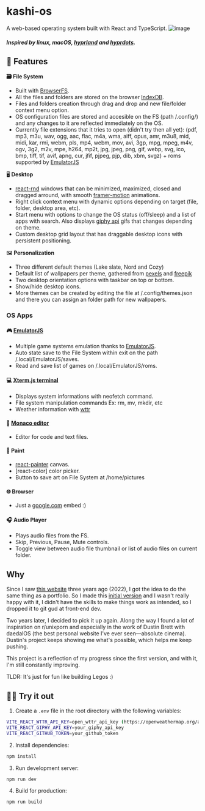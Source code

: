 # kashi-os
A web-based operating system built with React and TypeScript.
![image](https://github.com/user-attachments/assets/2035809f-a37f-4e78-8acd-52ed5d4f2210)
##### Inspired by linux, macOS, [hyprland](https://github.com/hyprwm/Hyprland) and [hyprdots](https://github.com/prasanthrangan/hyprdots).

## 🌟 Features

 **🗃️ File System**
- Built with [BrowserFS](https://github.com/jvilk/BrowserFS). 
- All the files and folders are stored on the browser [IndexDB](https://developer.mozilla.org/en-US/docs/Web/API/IndexedDB_API).
- Files and folders creation through drag and drop and new file/folder context menu option.
- OS configuration files are stored and accesible on the FS (path /.config/) and any changes to it are reflected immediately on the OS.
- Currently file extensions that it tries to open (didn't try then all yet): (pdf, mp3, m3u, wav, ogg, aac, flac, m4a, wma, aiff, opus, amr, m3u8, mid, midi, kar, rmi, webm, pls, mp4, webm, mov, avi, 3gp, mpg, mpeg, m4v, ogv, 3g2, m2v, mpe, h264, mp2t, jpg, jpeg, png, gif, webp, svg, ico, bmp, tiff, tif, avif, apng, cur, jfif, pjpeg, pjp, dib, xbm, svgz) + roms supported by [EmulatorJS](https://github.com/EmulatorJS/EmulatorJS)

🖥️ **Desktop**
  - [react-rnd](https://github.com/bokuweb/react-rnd) windows that can be minimized, maximized, closed and dragged arround, with smooth [framer-motion](https://motion.dev/) animations.
  - Right click context menu with dynamic options depending on target (file, folder, desktop area, etc).
  - Start menu with options to change the OS status (off/sleep) and a list of apps with search. Also displays [giphy api](https://developers.giphy.com/) gifs that changes depending on theme.
  - Custom desktop grid layout that has draggable desktop icons with persistent positioning.
  
🖼️ **Personalization**
  - Three different default themes (Lake slate, Nord and Cozy)
  - Default list of wallpapers per theme, gathered from [pexels](https://www.pexels.com/pt-br/) and [freepik](https://br.freepik.com/)
  - Two desktop orientation options with taskbar on top or bottom.
  - Show/hide desktop icons.
  - More themes can be created by editing the file at /.config/themes.json and there you can assign an folder path for new wallpapers.

### OS Apps

#### 🎮 [EmulatorJS](https://github.com/EmulatorJS/EmulatorJS)
- Multiple game systems emulation thanks to [EmulatorJS](https://github.com/EmulatorJS/EmulatorJS).
- Auto state save to the File System within exit on the path /.local/EmulatorJS/saves.
- Read and save list of games on /.local/EmulatorJS/roms.

#### 💻 [Xterm.js terminal](https://xtermjs.org/)
- Displays system informations with neofetch command.
- File system manipulation commands Ex: rm, mv, mkdir, etc
- Weather information with [wttr](https://github.com/chubin/wttr.in)

#### 📝 [Monaco editor](https://github.com/microsoft/monaco-editor)
- Editor for code and text files.

#### 🎨 Paint
- [react-painter](https://www.npmjs.com/package/react-painter) canvas.
- [react-color] color picker.
- Button to save art on File System at /home/pictures

#### 🌐 Browser
- Just a [google.com](google.com) embed :)

#### 🎧 Audio Player
- Plays audio files from the FS.
- Skip, Previous, Pause, Mute controls.
- Toggle view between audio file thumbnail or list of audio files on current folder.

## Why
Since I saw [this website](https://www.based.gg) three years ago (2022), I got the idea to do the same thing as a portfolio. So I made this [initial version](https://ericaugusto-portfolio.netlify.app) and I wasn't really happy with it, I didn't have the skills to make things work as intended, so I dropped it to git gud at front-end dev.

Two years later, I decided to pick it up again. Along the way I found a lot of inspiration on r/unixporn and especially in the work of Dustin Brett with daedalOS (the best personal website I've ever seen—absolute cinema). Dustin's project keeps showing me what's possible, which helps me keep pushing.

This project is a reflection of my progress since the first version, and with it, I'm still constantly improving. 

TLDR: It's just for fun like building Legos :)

## 👨‍💻 Try it out

1. Create a `.env` file in the root directory with the following variables:
```bash
VITE_REACT_WTTR_API_KEY=open_wttr_api_key (https://openweathermap.org/api)
VITE_REACT_GIPHY_API_KEY=your_giphy_api_key
VITE_REACT_GITHUB_TOKEN=your_github_token
```
2. Install dependencies:
```bash
npm install
```

3. Run development server:
```bash
npm run dev
```

4. Build for production:
```bash
npm run build
```


